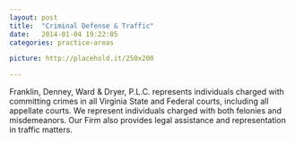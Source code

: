 ```yaml
---
layout: post
title:  "Criminal Defense & Traffic"
date:   2014-01-04 19:22:05
categories: practice-areas

picture: http://placehold.it/250x200

---
```


Franklin, Denney, Ward & Dryer, P.L.C. represents individuals charged with committing crimes in all Virginia State and Federal courts, including all appellate courts. We represent individuals charged with both felonies and misdemeanors. Our Firm also provides legal assistance and representation in traffic matters.